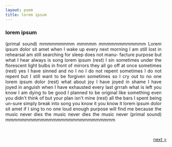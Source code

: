 ```yaml
---
layout: poem
title: lorem ipsum
---
```


### lorem ipsum

<p style="width:488px;text-align:justify">
(primal sound) mmmmmmmmm mmmmm mmmmmmmmmmmm Lorem ipsum dolor sit amet when I wake up every next morning I am still lost in rehearsal am still searching for sleep does not manu- facture purpose but what I hear always is song lorem ipsum (rest) I sin sometimes under the florescent light bulbs in front of mirrors they all go off at once sometimes (rest) yes I have sinned and no I no I do not repent sometimes I do not repent but I still want to be forgiven sometimes so I cry out to no one lorem ipsum dolor (rest) what about joy I have joyed in shame I have joyed in anguish when I have exhausted every last grrrah what is left you know I am dying to be good I planned to be original like something even you didn't think of but your plan isn't mine (rest) all the bars I spent being un-sure simply break into song you know it you know it lorem ipsum dolor sit amet if I sing to no one loud enough purpose will find me because the music never dies the music never dies the music never (primal sound) mmmmmmmmmmmmmmmmmmmmmmmmmmmm
</p>

&nbsp;  

<a href="/poems/epilogue" style="float: right;">next ></a>
